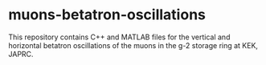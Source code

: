 # muons-betatron-oscillations
This repository contains C++ and MATLAB files for the vertical and horizontal betatron oscillations of the muons in the g-2 storage ring at KEK, JAPRC.
